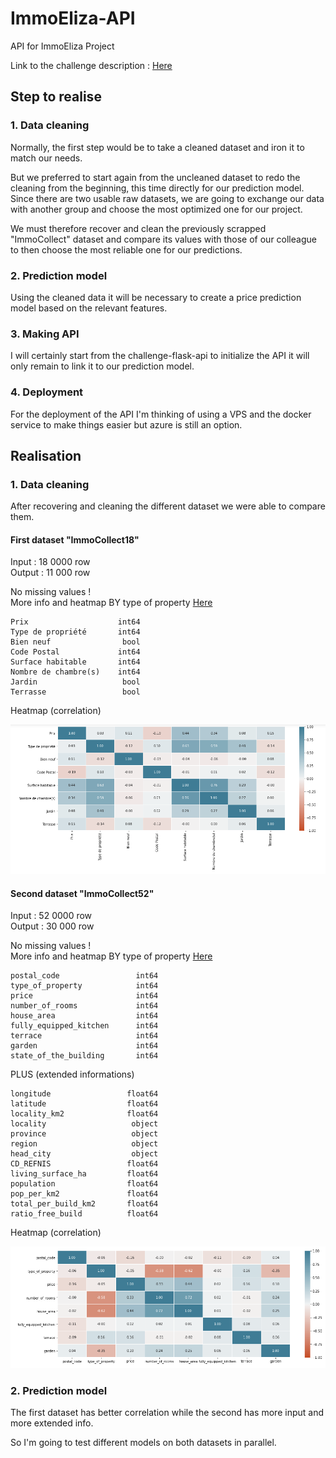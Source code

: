 # ImmoEliza-API

API for ImmoEliza Project

Link to the challenge description :  [Here](https://github.com/becodeorg/CRL-Turing-4.22/blob/master/Projects/4.Prediction_api/README.md)

## Step to realise

### 1. Data cleaning

Normally, the first step would be to take a cleaned dataset and iron it to match our needs.  

But we preferred to start again from the uncleaned dataset to redo the cleaning from the beginning, this time directly for our prediction model.  
Since there are two usable raw datasets, we are going to exchange our data with another group and choose the most optimized one for our project.

We must therefore recover and clean the previously scrapped "ImmoCollect" dataset and compare its values with those of our colleague to then choose the most reliable one for our predictions.

### 2. Prediction model

Using the cleaned data it will be necessary to create a price prediction model based on the relevant features.
### 3. Making API

I will certainly start from the challenge-flask-api to initialize the API it will only remain to link it to our prediction model.

### 4. Deployment

For the deployment of the API I'm thinking of using a VPS and the docker service to make things easier but azure is still an option.

## Realisation

### 1. Data cleaning

After recovering and cleaning the different dataset we were able to compare them.  

#### First dataset "ImmoCollect18"
 
Input : 18 0000 row  
Output : 11 000 row  

No missing values !  
More info and heatmap BY type of property [Here](data-cleaning-IC18.ipynb)

```
Prix                    int64
Type de propriété       int64
Bien neuf                bool
Code Postal             int64
Surface habitable       int64
Nombre de chambre(s)    int64
Jardin                   bool
Terrasse                 bool
```

Heatmap (correlation) 

![heatmap](./assets/hm1.png "heatmap du dataset ImmoCollect18")

#### Second dataset "ImmoCollect52"
 
Input : 52 0000 row  
Output : 30 000 row  

No missing values !  
More info and heatmap BY type of property [Here](data-cleaning-IC52.ipynb)

```
postal_code                 int64
type_of_property            int64
price                       int64
number_of_rooms             int64
house_area                  int64
fully_equipped_kitchen      int64
terrace                     int64
garden                      int64
state_of_the_building       int64
```

PLUS (extended informations)

```
longitude                 float64
latitude                  float64
locality_km2              float64
locality                   object
province                   object
region                     object
head_city                  object
CD_REFNIS                 float64
living_surface_ha         float64
population                float64
pop_per_km2               float64
total_per_build_km2       float64
ratio_free_build          float64
```

Heatmap (correlation) 

![heatmap](./assets/hm2.png "heatmap du dataset ImmoCollect18")

### 2. Prediction model

The first dataset has better correlation while the second has more input and more extended info.

So I'm going to test different models on both datasets in parallel.